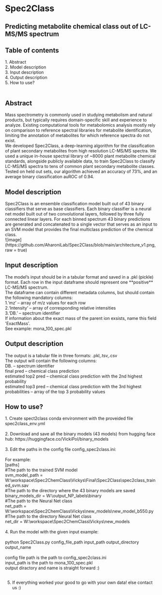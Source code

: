 <h1>Spec2Class</h1>
<h2>Predicting metabolite chemical class out of LC-MS/MS spectrum</h2>

<h2>Table of contents</h2>
1. Abstract<br>
2. Model description<br>
3. Input description<br>
4. Output description<br>
5. How to use?<br>
<br>
<h2>Abstract</h2>
Mass spectrometry is commonly used in studying metabolism and natural products, but typically requires domain-specific skill and experience to analyze. Existing computational tools for metabolomics analysis mostly rely on comparison to reference spectral libraries for metabolite identification, limiting the annotation of metabolites for which reference spectra do not exist. <br>
We developed Spec2Class, a deep-learning algorithm for the classification of plant secondary metabolites from high resolution LC-MS/MS spectra. We used a unique in-house spectral library of ~8000 plant metabolite chemical standards, alongside publicly available data, to train Spec2Class to classify LC-MS/MS spectra to tens of common plant secondary metabolite classes. Tested on held out sets, our algorithm achieved an accuracy of 73%, and an average binary classification auROC of 0.94.
<h2>Model description</h2>
Spec2Class is an ensemble classification model built out of 43 binary classifiers that serve as base classifiers. Each binary classifier is a neural net model built out of two convolutional layers, followed by three fully connected linear layers. For each binned spectrum 43 binary predictions are generated and concatenated to a single vector that serves as an input to an SVM model that provides the final multiclass prediction of the chemical class.<br>
![image](https://github.com/AharoniLab/Spec2Class/blob/main/architecture_v1.png, raw = true)
<h2>Input description</h2>
The model’s input should be in a tabular format and saved in a .pkl  (pickle) format. Each row in the input dataframe should represent one **positive** LC-MS/MS spectrum.<br>
The dataframe can contain different metadata columns, but should contain the following mandatory columns:<br>
1.‘mz’ – array of m/z values for each row<br>
2.‘Intensity’ – array of corresponding relative intensities <br>
3.‘DB.’ – spectrum identifier <br>
If information about the exact mass of the parent ion exsists, name this field 'ExactMass'. <br>
See example: mona_100_spec.pkl<br>
<h2>Output description</h2>
The output is a tabular file in three formats: .pkl,.tsv,.csv<br>
The output will contain the following columns: <br>
DB. – spectrum identifier <br>
final pred – chemical class prediction <br>
estimated top2 pred – chemical class prediction with the 2nd highest probability<br>
estimated top3 pred – chemical class prediction with the 3rd highest <br>
probabilities – array of the top 3 probability values <br>
<h2>How to use?</h2>
1. Create spect2class conda environment with the proveided file spec2class_env.yml<br>
<br>
2. Download and save all the binary models (43 models) from hugging face hub: https://huggingface.co/VickiPol/binary_models<br>
<br>
3. Edit the paths in the config file config_spec2class.ini:<br>
<br>
For example:<br>
[paths]<br>
#The path to the trained SVM model<br>
svm_model_path = W:\workspace\Spec2ChemClass\Vickys\Final\Spec2Class\spec2class_trained_svm.sav<br>
#The path to the directory where the 43 binary models are saved<br>
binary_models_dir = W:\output_NP_labels\binary<br>
#The path to the Neural Net class<br>
net_path = W:\workspace\Spec2ChemClass\Vickys\new_models\new_model_b550.py<br>
#The path to the directory Neural Net class<br>
net_dir = W:\workspace\Spec2ChemClass\Vickys\new_models<br>
<br>
4. Run the model with the given input example:<br>
<br>
python Spec2Class.py config_file_path input_path output_directory output_name <br>
<br>
config file path is the path to config_spec2class.ini<br>
input_path is the path to mona_100_spec.pkl<br>
output diractory and name is straight forward :)<br>
<br>

5. If everything worked your good to go with your own data! else contact us :)
